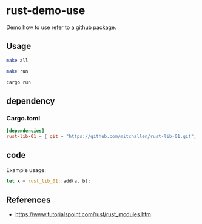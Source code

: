rust-demo-use
==

Demo how to use refer to a github package.

## Usage 

```sh
make all
```

```sh
make run
```

```sh
cargo run
```

## dependency

### Cargo.toml

```toml
[dependencies]
rust-lib-01 = { git = "https://github.com/mitchallen/rust-lib-01.git", tag = "v0.1.2" }
```

## code

Example usage:

```rs
let x = rust_lib_01::add(a, b);
```

## References

* https://www.tutorialspoint.com/rust/rust_modules.htm 

